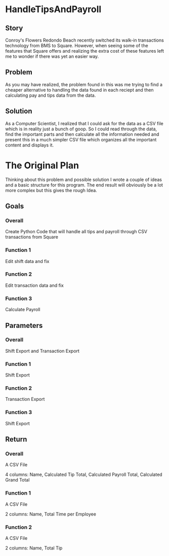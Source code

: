 # HandleTipsAndPayroll
## Story
Conroy's Flowers Redondo Beach recently switched its walk-in transactions technology from BMS to Square. However, when seeing some of the features that Square offers and realizing the extra cost of these features left me to wonder if there was yet an easier way.
## Problem
As you may have realized, the problem found in this was me trying to find a cheaper alternative to handling the data found in each reciept and then calculating pay and tips data from the data.
## Solution
As a Computer Scientist, I realized that I could ask for the data as a CSV file which is in reality just a bunch of goop. So I could read through the data, find the important parts and then calculate all the information needed and present this in a much simpler CSV file which organizes all the important content and displays it.

# The Original Plan
Thinking about this problem and possible solution I wrote a couple of ideas and a basic structure for this program. The end result will obviously be a lot more complex but this gives the rough Idea.
## Goals
### Overall
Create Python Code that will handle all tips and payroll through CSV transactions from Square
### Function 1 
Edit shift data and fix
### Function 2 
Edit transaction data and fix
### Function 3
Calculate Payroll
## Parameters
### Overall
Shift Export and Transaction Export
### Function 1 
Shift Export
### Function 2 
Transaction Export
### Function 3
Shift Export
## Return
### Overall
A CSV File 

4 columns: Name, Calculated Tip Total, Calculated Payroll Total, Calculated Grand Total
### Function 1 
A CSV File

2 columns: Name, Total Time per Employee
### Function 2 
A CSV File

2 columns: Name, Total Tip

